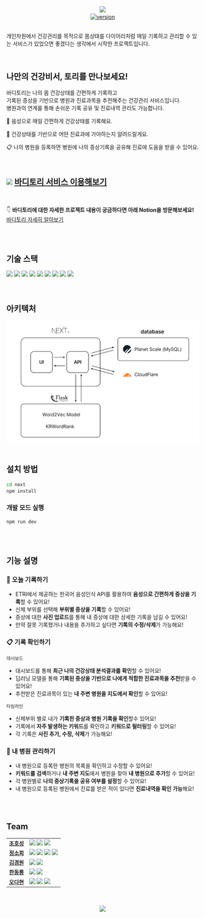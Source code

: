 <div align="center">
<div align="center">
<img src="./next/public/bodytory_banner.png" width="600px" >
</div>
<div>
<a href=""><img src="https://img.shields.io/badge/bodytory-v1.0-brightgreen.svg" alt="version"></a>
</div>
</div>

<br/>

개인차원에서 건강관리를 목적으로 몸상태를 다이어리처럼 매일 기록하고 관리할 수 있는 서비스가 있었으면 좋겠다는 생각에서 시작한 프로젝트입니다.

<br/>

## 나만의 건강비서, 토리를 만나보세요!

바디토리는 나의 몸 건강상태를 간편하게 기록하고  
기록된 증상을 기반으로 병원과 진료과목을 추천해주는 건강관리 서비스입니다.  
병원과의 연계를 통해 손쉬운 기록 공유 및 진료내역 관리도 가능합니다.

:microphone: 음성으로 매일 간편하게 건강상태를 기록해요.

:hospital: 건강상태를 기반으로 어떤 진료과에 가야하는지 알려드릴게요.

:clipboard: 나의 병원을 등록하면 병원에 나의 증상기록을 공유해 진료에 도움을 받을 수 있어요.

<br/>

## <img src="./next/public/static/readme/tory/tory_purple_icon.png" height="25px"> [바디토리 서비스 이용해보기](https://bodytory-ruddy.vercel.app/)

<br/>

:point_down: **바디토리에 대한 자세한 프로젝트 내용이 궁금하다면 아래 Notion을 방문해보세요!**  
<a href="https://hihisohi.notion.site/ae3227136623441e94dc33b713bced5c">바디토리 자세히 알아보기</a>

<br/>
<br/>

## 기술 스택

<div>
  <img src="https://img.shields.io/badge/Next.js-000000?style=for-the-badge&logo=Next.js&logoColor=white"/>
  <img src="https://img.shields.io/badge/Typescript-3178C6?style=for-the-badge&logo=Typescript&logoColor=white"/>
  <img src="https://img.shields.io/badge/React Query-FF4154?style=for-the-badge&logo=ReactQuery&logoColor=white"/>
  <img src="https://img.shields.io/badge/Recoil-black?style=for-the-badge&logo=Recoil&logoColor=white"/>
  <img src="https://img.shields.io/badge/Axios-5A29E4?style=for-the-badge&logo=Axios&logoColor=white"/>
  <img src="https://img.shields.io/badge/Styled Components-DB7093?style=for-the-badge&logo=styled-components&logoColor=white"/>
  <img src="https://img.shields.io/badge/Planet Scale-000000?style=for-the-badge&logo=PlanetScale&logoColor=white"/>
  <img src="https://img.shields.io/badge/Prisma-2D3748?style=for-the-badge&logo=Prisma&logoColor=white"/>
  <img src="https://img.shields.io/badge/Flask-555555?style=for-the-badge&logo=Flask&logoColor=white"/>
</div>

<br/>
<br/>

## 아키텍처

<img src="./next/public/static/readme/architecture.png" width="600px">

<br/>
<br/>

## 설치 방법

```bash
cd next
npm install
```

### 개발 모드 실행

```bash
npm run dev
```

<br/>
<br/>

## 기능 설명

### :microphone: 오늘 기록하기

- ETRI에서 제공하는 한국어 음성인식 API를 활용하여 **음성으로 간편하게 증상을 기록**할 수 있어요!
- 신체 부위를 선택해 **부위별 증상을 기록**할 수 있어요!
- 증상에 대한 **사진 업로드**를 통해 내 증상에 대한 상세한 기록을 남길 수 있어요!
- 만약 잘못 기록했거나 내용을 추가하고 싶다면 **기록의 수정/삭제**가 가능해요!

### :clipboard: 기록 확인하기

`대시보드`

- 대시보드를 통해 **최근 나의 건강상태 분석결과를 확인**할 수 있어요!
- 딥러닝 모델을 통해 **기록된 증상을 기반으로 나에게 적합한 진료과목을 추천**받을 수 있어요!
- 추천받은 진료과목이 있는 **내 주변 병원을 지도에서 확인**할 수 있어요!

`타임라인`

- 신체부위 별로 내가 **기록한 증상과 병원 기록을 확인**할수 있어요!
- 기록에서 **자주 발생하는 키워드**를 확인하고 **키워드로 필터링**할 수 있어요!
- 각 기록은 **사진 추가, 수정, 삭제**가 가능해요!

### :hospital: 내 병원 관리하기

- 내 병원으로 등록한 병원의 목록을 확인하고 수정할 수 있어요!
- **키워드를 검색**하거나 **내 주변 지도**에서 병원을 찾아 **내 병원으로 추가**할 수 있어요!
- 각 병원별로 **나의 증상기록을 공유 여부를 설정**할 수 있어요!
- 내 병원으로 등록된 병원에서 진료를 받은 적이 있다면 **진료내역을 확인 가능**해요!

<br/>
<br/>

## Team

<table>
  <tr>
    <td align="center">
      <a href="https://github.com/chspower1"><b>조호성</b></a>
    </td>
    <td>
      <img src="https://img.shields.io/badge/FrontEnd-386ED7?style=flat-square&logoColor=white"/>
      <img src="https://img.shields.io/badge/BackEnd-EA5E5E?style=flat-square&logoColor=white"/>
      <img src="https://img.shields.io/badge/Motion-4698A4?style=flat-square&logoColor=white"/>
    </td>
  </tr>
  <tr>
    <td align="center">
      <a href="https://github.com/hihisohi"><b>정소희</b></a>
    </td>
     <td>
      <img src="https://img.shields.io/badge/FrontEnd-386ED7?style=flat-square&logoColor=white"/>
      <img src="https://img.shields.io/badge/AI-63BA71?style=flat-square&logoColor=white"/>
      <img src="https://img.shields.io/badge/PM-BE78BF?style=flat-square&logoColor=white"/>
      <img src="https://img.shields.io/badge/Design-FFEB56?style=flat-square&logoColor=white"/>
    </td>
  </tr>
  <tr>
    <td align="center">
      <a href="https://github.com/KimKW1007"><b>김경원</b></a>
    </td>
    <td>
      <img src="https://img.shields.io/badge/FrontEnd-386ED7?style=flat-square&logoColor=white"/>
      <img src="https://img.shields.io/badge/BackEnd-EA5E5E?style=flat-square&logoColor=white"/>
    </td>
  </tr>
  <tr>
    <td align="center">
      <a href="https://github.com/Ryong-E"><b>한동룡</b></a>
    </td>
    <td>
      <img src="https://img.shields.io/badge/FrontEnd-386ED7?style=flat-square&logoColor=white"/>
      <img src="https://img.shields.io/badge/BackEnd-EA5E5E?style=flat-square&logoColor=white"/>
    </td>
  </tr>
  <tr>    
    <td align="center">
      <a href="https://github.com/Peelsob4d"><b>오다현</b></a>
    </td>
    <td>   
      <img src="https://img.shields.io/badge/FrontEnd-386ED7?style=flat-square&logoColor=white"/>
      <img src="https://img.shields.io/badge/AI-63BA71?style=flat-square&logoColor=white"/>
      <img src="https://img.shields.io/badge/DevOps-B0A85A?style=flat-square&logoColor=white"/>
    </td>
  </tr>
</table>

<br/>
<br/>

<div align="center">
<img src="./next/public/static/readme/tory/tory_purple_icon.png" height="25px">
</div>
